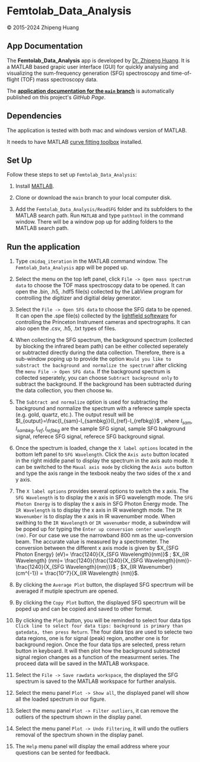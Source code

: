 # Femtolab_Data_Analysis 
&copy; 2015-2024 Zhipeng Huang

## App Documentation

The **Femtolab_Data_Analysis** app is developed by [Dr. Zhipeng Huang](https://zhipeng-huang.netlify.app/). It is a MATLAB based grapic user interface (GUI) for quickly analysing and visualizing the sum-frequency generation (SFG) spectroscopy and time-of-flight (TOF) mass spectroscopy data.

The [**application documentation for the `main` branch**](https://github.com/alancfel/Femtolab_Data_Analysis) is automatically published on this project's *GitHub Page*. 


## Dependencies

The application is tested with both mac and windows version of MATLAB.

It needs to have MATLAB [curve fitting toolbox](https://www.mathworks.com/products/curvefitting.html) installed. 

## Set Up

Follow these steps to set up `Femtolab_Data_Analysis`:

1. Install [MATLAB](https://www.mathworks.com/products/matlab.html).

2. Clone or download the `main` branch to your local computer disk.

3. Add the `Femtolab_Data_Analysis/ReadSFG` folder and its subfolders to the MATLAB search path. Run `MATLAB` and type `pathtool` in the command window. There will be a window pop up for adding folders to the MATLAB search path.


## Run the application

1. Type `cmidaq_iteration` in the MATLAB command window. The `Femtolab_Data_Analysis` app will be poped up.

2. Select the menu on the top left panel, click `File -> Open mass spectrum data` to choose the TOF mass spectroscopy data to be opened. It can open the .bin, .h5, .hdf5 file(s) collected by the LabView program for controlling the digitizer and digitial delay generator. 

3. Select the `File -> Open SFG data` to choose the SFG data to be opened. It can open the .spe file(s) collected by the [lightfield softeware](https://www.teledynevisionsolutions.com/en-hk/categories/software/vision-application-software/) for controlling the Princeton Instrument cameras and spectrographs. It can also open the .csv, .h5, .txt types of files.

4. When collecting the SFG spectrum, the background spectrum (collected by blocking the infrared beam path) can be either collected seperately or subtracted directly during the data collection. Therefore, there is a sub-window poping up to provide the option `Would you like to substract the background and normalize the spectrum?` after clicking the `menu File -> Open SFG data`. If the background spectrum is collected seperately, you can choose `Subtract background only` to subtract the background. If the background has been subtracted during the data collection, you then choose `No`. 

5. The `Subtract and normalize` option is used for subtracting the background and normalize the spectrum with a referece sample specta (e.g. gold, quartz, etc.). The output result will be $I_{output}=\frac{I_{sam}-I_{sambkg}}{I_{ref}-I_{refbkg}}$ , where $I_{sam},I_{sambkg},I_{ref},I_{refbkg}$ are the sample SFG signal, sample SFG bakground signal, referece SFG signal, referece SFG background signal.

6. Once the spectrum is loaded, change the `X label options` located in the bottom left panel to `SFG Wavelength`. Click the `Axis auto` button located in the right middle panel to display the spectrum in the axis auto mode. It can be switched to the `Maual axis mode` by clicking the `Axis auto` button and type the axis range in the texbook neaby the two sides of the x and y axis.

7. The `X label options` provides several options to switch the x axis. The `SFG Wavelength` is to display the x axis in SFG wavelength mode. The `SFG Photon Energy` is to display the x axis in SFG Photon Energy mode. The `IR Wavelength` is to display the x axis in IR wavelength mode. The `IR Wavenumber` is to display the x axis in IR wavenumber mode. When swithing to the `IR Wavelength` or `IR wavenumber` mode, a subwindow will be poped up for typing the `Enter up conversion center wavelength (nm)`. For our case we use the narrowband 800 nm as the up-conversion beam. The accurate value is measured by a spectrometer. The conversion between the different x axis mode is given by $X_{SFG Photon Energy} (eV)= \frac{1240}{X_{SFG Wavelength}(nm)}$ ; $X_{IR Wavelength} (nm)= \frac{1240}{\frac{1240}{X_{SFG Wavelength}(nm)}-\frac{1240}{X_{SFG Wavelength}(nm)}}$ ; $X_{IR Wavenumber} (cm^{-1}) = \frac{10^7}{X_{IR Wavelength} (nm)}$.

8. By clicking the `Average Plot` button, the displayed SFG specrtrum will be averaged if mutiple spectrum are opened.

9. By clicking the `Copy Plot` button, the displayed SFG specrtrum will be poped up and can be copied and saved to other format.

10. By clicking the `Plot` button, you will be reminded to select four data tips `Click line to select four data tips: background is primary than gatedata, then press Return`. The four data tips are used to selecte two data regions, one is for signal (peak) region, another one is for background region. Once the four data tips are selected, press return button in keyboard. It will then plot how the background subtracted signal region changes as a function of the measurment series. The proceed data will be saved in the MATLAB workspace.

11. Select the `File -> Save rawdata workspace`, the displayed the SFG spectrum is saved to the MATLAB workspace for further analysis. 

12. Select the menu panel `Plot -> Show all`, the displayed panel will show all the loaded spectrum in our figure. 

13. Select the menu panel `Plot -> Filter outliers`, it can remove the outliers of the spectrum shown in the display panel.

14. Select the menu panel `Plot -> Undo Filtering`, it will undo the outliers removal of the spectrum shown in the display panel.

15. The `Help` menu panel will display the email address where your questions can be sented for feedback.











 